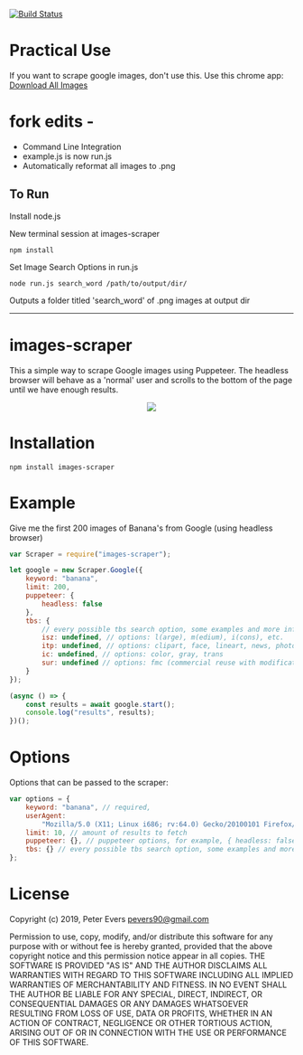 [![Build Status](https://travis-ci.com/pevers/images-scraper.svg?branch=master)](https://travis-ci.com/pevers/images-scraper)

# Practical Use
If you want to scrape google images, don't use this. Use this chrome app: [Download All Images](https://chrome.google.com/webstore/detail/download-all-images/ifipmflagepipjokmbdecpmjbibjnakm)

# fork edits -

-   Command Line Integration
-   example.js is now run.js
-   Automatically reformat all images to .png

## To Run

Install node.js

New terminal session at images-scraper

```
npm install
```

Set Image Search Options in run.js

```
node run.js search_word /path/to/output/dir/
```

Outputs a folder titled 'search_word' of .png images at output dir

---

# images-scraper

This a simple way to scrape Google images using Puppeteer. The headless browser will behave as a 'normal' user and scrolls to the bottom of the page until we have enough results.

<p align="center">
    <img src="https://media.giphy.com/media/WSqsRhuPWPTrYtXAiN/giphy.gif">
</p>

# Installation

`npm install images-scraper`

# Example

Give me the first 200 images of Banana's from Google (using headless browser)

```js
var Scraper = require("images-scraper");

let google = new Scraper.Google({
	keyword: "banana",
	limit: 200,
	puppeteer: {
		headless: false
	},
	tbs: {
		// every possible tbs search option, some examples and more info: http://jwebnet.net/advancedgooglesearch.html
		isz: undefined, // options: l(arge), m(edium), i(cons), etc.
		itp: undefined, // options: clipart, face, lineart, news, photo
		ic: undefined, // options: color, gray, trans
		sur: undefined // options: fmc (commercial reuse with modification), fc (commercial reuse), fm (noncommercial reuse with modification), f (noncommercial reuse)
	}
});

(async () => {
	const results = await google.start();
	console.log("results", results);
})();
```

# Options

Options that can be passed to the scraper:

```js
var options = {
	keyword: "banana", // required,
	userAgent:
		"Mozilla/5.0 (X11; Linux i686; rv:64.0) Gecko/20100101 Firefox/64.0", // the user agent
	limit: 10, // amount of results to fetch
	puppeteer: {}, // puppeteer options, for example, { headless: false }
	tbs: {} // every possible tbs search option, some examples and more info: http://jwebnet.net/advancedgooglesearch.html
};
```

# License

Copyright (c) 2019, Peter Evers <pevers90@gmail.com>

Permission to use, copy, modify, and/or distribute this software for any purpose with or without fee is hereby granted, provided that the above copyright notice and this permission notice appear in all copies.
THE SOFTWARE IS PROVIDED "AS IS" AND THE AUTHOR DISCLAIMS ALL WARRANTIES WITH REGARD TO THIS SOFTWARE INCLUDING ALL IMPLIED WARRANTIES OF MERCHANTABILITY AND FITNESS. IN NO EVENT SHALL THE AUTHOR BE LIABLE FOR ANY SPECIAL, DIRECT, INDIRECT, OR CONSEQUENTIAL DAMAGES OR ANY DAMAGES WHATSOEVER RESULTING FROM LOSS OF USE, DATA OR PROFITS, WHETHER IN AN ACTION OF CONTRACT, NEGLIGENCE OR OTHER TORTIOUS ACTION, ARISING OUT OF OR IN CONNECTION WITH THE USE OR PERFORMANCE OF THIS SOFTWARE.
